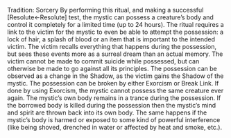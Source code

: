 Tradition: Sorcery
By performing this ritual, and making a successful [Resolute←Resolute] test, the mystic can possess a creature’s body and control it completely for a limited time (up to 24 hours). The ritual requires a link to the victim for the mystic to even be able to attempt the possession: a lock of hair, a splash of blood or an item that is important to the intended victim. The victim recalls everything that happens during the possession, but sees these events more as a surreal dream than an actual memory. The victim cannot be made to commit suicide while possessed, but can otherwise be made to go against all its principles.
The possession can be observed as a change in the Shadow, as the victim gains the Shadow of the mystic. The possession can be broken by either Exorcism or Break Link. If done by using Exorcism, the mystic cannot possess the same creature ever again.
The mystic’s own body remains in a trance during the possession. If the borrowed body is killed during the possession then the mystic’s mind and spirit are thrown back into its own body. The same happens if the mystic’s body is harmed or exposed to some kind of powerful interference (like being shoved, drenched in water or affected by heat and smoke, etc.).